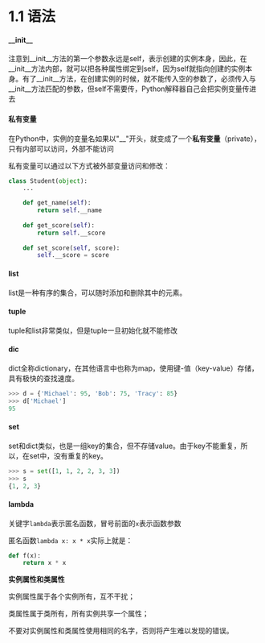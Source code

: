 # 1.1 语法

#### \_\_init\_\_

注意到\_\_init\_\_方法的第一个参数永远是self，表示创建的实例本身，因此，在\_\_init\_\_方法内部，就可以把各种属性绑定到self，因为self就指向创建的实例本身。有了\_\_init\_\_方法，在创建实例的时候，就不能传入空的参数了，必须传入与\_\_init\_\_方法匹配的参数，但self不需要传，Python解释器自己会把实例变量传进去

#### 私有变量

在Python中，实例的变量名如果以"\_\_"开头，就变成了一个**私有变量**（private），只有内部可以访问，外部不能访问

私有变量可以通过以下方式被外部变量访问和修改：

```python
class Student(object):
    ...

    def get_name(self):
        return self.__name
        
    def get_score(self):
        return self.__score
        
    def set_score(self, score):
        self.__score = score
```

#### list

list是一种有序的集合，可以随时添加和删除其中的元素。

#### tuple

tuple和list非常类似，但是tuple一旦初始化就不能修改

#### dic

dict全称dictionary，在其他语言中也称为map，使用键-值（key-value）存储，具有极快的查找速度。

```python
>>> d = {'Michael': 95, 'Bob': 75, 'Tracy': 85}
>>> d['Michael']
95
```

#### set

set和dict类似，也是一组key的集合，但不存储value。由于key不能重复，所以，在set中，没有重复的key。

```python
>>> s = set([1, 1, 2, 2, 3, 3])
>>> s
{1, 2, 3}
```

#### lambda

 关键字`lambda`表示匿名函数，冒号前面的`x`表示函数参数

匿名函数`lambda x: x * x`实际上就是：

```python
def f(x):
    return x * x
```

**实例属性和类属性**

实例属性属于各个实例所有，互不干扰；

类属性属于类所有，所有实例共享一个属性；

不要对实例属性和类属性使用相同的名字，否则将产生难以发现的错误。

